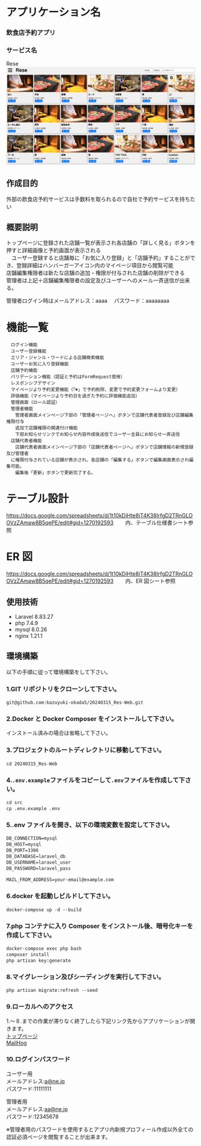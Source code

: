 # アプリケーション名

### 飲食店予約アプリ

### サービス名

Rese
![TOP画像](./src/images/top-image.png)

## 作成目的

外部の飲食店予約サービスは手数料を取られるので自社で予約サービスを持ちたい

## 概要説明

トップページに登録された店舗一覧が表示され各店舗の「詳しく見る」ボタンを押すと詳細画像と予約画面が表示される<br>
　ユーザー登録すると店舗毎に「お気に入り登録」と「店舗予約」することができ、登録詳細はハンバーガーアイコン内のマイページ項目から閲覧可能<br>
店舗編集権限者は新たな店舗の追加・権限が付与された店舗の削除ができる<br>
管理者は上記＋店舗編集権限者の設定及びユーザーへのメール一斉送信が出来る。

管理者ログイン時はメールアドレス：aaaa 　パスワード：aaaaaaaa

# 機能一覧

    　ログイン機能
    　ユーザー登録機能
    　エリア・ジャンル・ワードによる店舗検索機能
    　ユーザーお気に入り登録機能
    　店舗予約機能
    　バリデーション機能（認証と予約はFormRequest使用）
    　レスポンシブデザイン
    　マイページより予約変更機能（「✖️」で予約削除、変更で予約変更フォームより変更）
    　評価機能（マイページより予約日を過ぎた予約に評価機能追加）
    　管理画面（ロール認証）
    　管理者機能
    　　管理者画面メインページ下部の「管理者ページへ」ボタンで店舗代表者登録及び店舗編集権限付与
    　　追加で店舗権限の関連付け機能
    　　下部お知らせリンクでお知らせ内容作成後送信でユーザー全員にお知らせ一斉送信
    　店舗代表者機能
    　　店舗代表者画面メインページ下部の「店舗代表者ページへ」ボタンで店舗情報の新規登録及び管理者
    　に権限付与されている店舗が表示され、各店舗の「編集する」ボタンで編集画面表示され編集可能。
    　　編集後「更新」ボタンで更新完了する。

# テーブル設計

https://docs.google.com/spreadsheets/d/1t10kDiHte8iT4K38IrfgD2TRnGLOOVzZAmaw8B5qePE/edit#gid=1270192593
　　内、テーブル仕様書シート参照

# ER 図

https://docs.google.com/spreadsheets/d/1t10kDiHte8iT4K38IrfgD2TRnGLOOVzZAmaw8B5qePE/edit#gid=1270192593
　　内、ER 図シート参照

## 使用技術

- Laravel 8.83.27
- php 7.4.9
- mysql 8.0.26
- nginx 1.21.1

## 環境構築

以下の手順に従って環境構築をして下さい。

### 1.GIT リポジトリをクローンして下さい。

```
git@github.com:kazuyuki-okada5/20240315_Res-Web.git
```

### 2.Docker と Docker Composer をインストールして下さい。

インストール済みの場合は省略して下さい。

### 3.プロジェクトのルートディレクトリに移動して下さい。

```
cd 20240315_Res-Web
```

### 4.`.env.example`ファイルをコピーして`.env`ファイルを作成して下さい。

```
cd src
cp .env.example .env
```

### 5..env ファイルを開き、以下の環境変数を設定して下さい。

```
DB_CONNECTION=mysql
DB_HOST=mysql
DB_PORT=3306
DB_DATABASE=laravel_db
DB_USERNAME=laravel_user
DB_PASSWORD=laravel_pass
```

```
MAIL_FROM_ADDRESS=your-email@example.com
```

### 6.docker を起動しビルドして下さい。

```
docker-compose up -d --build
```

### 7.php コンテナに入り Composer をインストール後、暗号化キーを作成して下さい。

```
docker-compose exec php bash
composer install
php artisan key:generate
```

### 8.マイグレーション及びシーディングを実行して下さい。

```
php artisan migrate:refresh --seed
```

### 9.ローカルへのアクセス

1.〜８.までの作業が滞りなく終了したら下記リンク先からアプリケーションが開きます。<br>
[トップページ](http://localhost/) <br>
[MailHog](http://localhost:8025/)

### 10.ログインパスワード

ユーザー用 <br>
メールアドレス:a@ne.jp <br>
パスワード:11111111

管理者用 <br>
メールアドレス:aa@ne.jp <br>
パスワード:12345678

※管理者用のパスワードを使用するとアプリ内新規プロフィール作成以外全ての認証必須ページを閲覧することが出来ます。